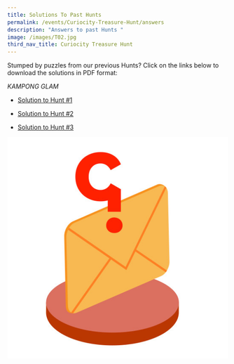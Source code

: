 ```yaml
---
title: Solutions To Past Hunts
permalink: /events/Curiocity-Treasure-Hunt/answers
description: "Answers to past Hunts "
image: /images/T02.jpg
third_nav_title: Curiocity Treasure Hunt
---
```

Stumped by puzzles from our previous Hunts? Click on the links below to download the solutions in PDF format:

*KAMPONG GLAM*

* [ Solution to Hunt #1](https://go.gov.sg/cth-hunt1-answers)

* [ Solution to Hunt #2](https://go.gov.sg/cth-hunt2-answers)
 
* [Solution to Hunt #3](https://go.gov.sg/cth-hunt3-answers)


![Answers to past hunts](/images/T02.jpg)
